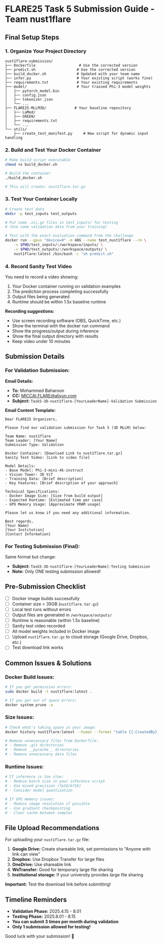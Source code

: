 # FLARE25 Task 5 Submission Guide - Team nust1flare

## Final Setup Steps

### 1. Organize Your Project Directory
```
nust1flare-submission/
├── Dockerfile                    # Use the corrected version
├── predict.sh                   # Use the corrected version        
├── build_docker.sh              # Updated with your team name
├── infer.py                     # Your existing script (works fine)
├── requirements.txt             # Your existing requirements
├── model/                       # Your trained Phi-3 model weights
│   ├── pytorch_model.bin
│   ├── config.json
│   ├── tokenizer.json
│   └── ...
├── FLARE25-MLLM3D/             # Your baseline repository
│   ├── LaMed/
│   ├── GREEN/
│   ├── requirements.txt
│   └── ...
└── utils/
    ├── create_test_manifest.py     # New script for dynamic input handling           
```

### 2. Build and Test Your Docker Container

```bash
# Make build script executable
chmod +x build_docker.sh

# Build the container
./build_docker.sh

# This will create: nust1flare.tar.gz
```

### 3. Test Your Container Locally

```bash
# Create test data
mkdir -p test_inputs test_outputs

# Put some .nii.gz files in test_inputs/ for testing
# (Use some validation data from your training)

# Test with the exact evaluation command from the challenge
docker run --gpus "device=0" -m 48G --name test_nust1flare --rm \
    -v $PWD/test_inputs/:/workspace/inputs/ \
    -v $PWD/test_outputs/:/workspace/outputs/ \
    nust1flare:latest /bin/bash -c "sh predict.sh"
```

### 4. Record Sanity Test Video

You need to record a video showing:
1. Your Docker container running on validation examples
2. The prediction process completing successfully  
3. Output files being generated
4. Runtime should be within 1.5x baseline runtime

**Recording suggestions:**
- Use screen recording software (OBS, QuickTime, etc.)
- Show the terminal with the docker run command
- Show the progress/output during inference
- Show the final output directory with results
- Keep video under 10 minutes

## Submission Details

### For Validation Submission:

**Email Details:**
- **To:** Mohammed Baharoon  
- **CC:** MICCAI.FLARE@aliyun.com
- **Subject:** `Task5-3D-nust1flare-[YourLeaderName]-Validation Submission`

**Email Content Template:**
```
Dear FLARE25 Organizers,

Please find our validation submission for Task 5 (3D MLLM) below:

Team Name: nust1flare
Team Leader: [Your Name]
Submission Type: Validation

Docker Container: [Download Link to nust1flare.tar.gz]
Sanity Test Video: [Link to video file]

Model Details:
- Base Model: Phi-3-mini-4k-instruct
- Vision Tower: 3D ViT
- Training Data: [Brief description]
- Key Features: [Brief description of your approach]

Technical Specifications:
- Docker Image Size: [Size from build output]
- Expected Runtime: [Estimated time per case]
- GPU Memory Usage: [Approximate VRAM usage]

Please let us know if you need any additional information.

Best regards,
[Your Name]
[Your Institution]
[Contact Information]
```

### For Testing Submission (Final):

Same format but change:
- **Subject:** `Task5-3D-nust1flare-[YourLeaderName]-Testing Submission`
- **Note:** Only ONE testing submission allowed!

## Pre-Submission Checklist

- [ ] Docker image builds successfully
- [ ] Container size < 35GB (`nust1flare.tar.gz`)
- [ ] Local test runs without errors
- [ ] Output files are generated in `/workspace/outputs/`
- [ ] Runtime is reasonable (within 1.5x baseline)
- [ ] Sanity test video recorded
- [ ] All model weights included in Docker image
- [ ] Upload `nust1flare.tar.gz` to cloud storage (Google Drive, Dropbox, etc.)
- [ ] Test download link works

## Common Issues & Solutions

### Docker Build Issues:
```bash
# If you get permission errors:
sudo docker build -t nust1flare:latest .

# If you get out of space errors:
docker system prune -a
```

### Size Issues:
```bash
# Check what's taking space in your image:
docker history nust1flare:latest --human --format "table {{.CreatedBy}}\t{{.Size}}"

# Remove unnecessary files from Dockerfile:
# - Remove .git directories
# - Remove __pycache__ directories  
# - Remove unnecessary data files
```

### Runtime Issues:
```bash
# If inference is too slow:
# - Reduce batch size in your inference script
# - Use mixed precision (fp16/bf16)
# - Consider model quantization

# If GPU memory issues:
# - Reduce image resolution if possible
# - Use gradient checkpointing
# - Clear cache between samples
```

## File Upload Recommendations

For uploading your `nust1flare.tar.gz` file:

1. **Google Drive:** Create shareable link, set permissions to "Anyone with link can view"
2. **Dropbox:** Use Dropbox Transfer for large files
3. **OneDrive:** Use shareable link
4. **WeTransfer:** Good for temporary large file sharing
5. **Institutional storage:** If your university provides large file sharing

**Important:** Test the download link before submitting!

## Timeline Reminders

- **Validation Phase:** 2025.4.15 - 8.01
- **Testing Phase:** 2025.8.01 - 8.15  
- **You can submit 3 times per month during validation**
- **Only 1 submission allowed for testing!**

Good luck with your submission! 🚀